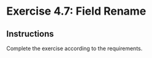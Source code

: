 # Exercise 4.7: Field Rename

## Instructions

Complete the exercise according to the requirements.
